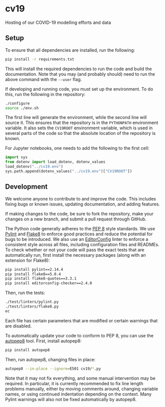 # cv19

Hosting of our COVID-19 modelling efforts and data

## Setup

To ensure that all dependencies are installed, run the following:

```bash
pip install -r requirements.txt
```

This will install the required dependencies to run the code and
build the documentation. Note that you may (and probably should)
need to run the above command with the `--user` flag.

If developing and running code, you must set up the environment.
To do this, run the following in the repository:

```bash
./configure
source ./env.sh
```

The first line will generate the environment,
while the second line will source it.
This ensures that the repository is in the `PYTHONPATH` environment variable.
It also sets the `CV19ROOT` environment variable, which is used
in several parts of the code so that the absolute location of
the repository is known.

For Jupyter notebooks, one needs to add the following to the first cell:

```python
import sys
from dotenv import load_dotenv, dotenv_values
load_dotenv("../cv19.env")
sys.path.append(dotenv_values("../cv19.env")["CV19ROOT"])
```

## Development

We welcome anyone to contribute to and improve the code.
This includes fixing bugs or known issues,
updating documentation, and adding features.

If making changes to the code,
be sure to fork the repository,
make your changes on a new branch,
and submit a pull request through GitHub.

The Python code generally adheres to the
[PEP 8](https://peps.python.org/pep-0008/) style standards.
We use [Pylint](https://pylint.pycqa.org/en/latest/)
and [Flake8](https://flake8.pycqa.org/en/latest/)
to enforce good practices and
reduce the potential for bugs to be introduced.
We also use an [EditorConfig](https://editorconfig.org/) linter
to enforce a consistent style across all files,
including configuration files and READMEs.
To check whether or not your code will pass the exact tests
that are automatically run, first install the necessary packages
(along with an extension for Flake8):

```sh
pip install pylint==2.14.4
pip install flake8==5.0.4
pip install flake8-quotes==3.3.1
pip install editorconfig-checker==2.4.0
```

Then, run the tests:

```sh
./test/linters/pylint.py
./test/linters/flake8.py
ec
```

Each file has certain parameters that are modified
or certain warnings that are disabled.

To automatically update your code to conform to PEP 8,
you can use the [autopep8](https://pypi.org/project/autopep8/) tool.
First, install autopep8:

```sh
pip install autopep8
```

Then, run autopep8, changing files in place:

```sh
autopep8 --in-place --ignore=E501 cv19/*.py
```

Note that it may not fix everything,
and some manual intervention may be required.
In particular, it is currently recommended to
fix line length problems manually,
either by moving comments around,
changing variable names,
or using continued indentation depending on the context.
Many Pylint warnings will also not be fixed automatically
by autopep8.
